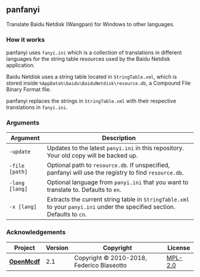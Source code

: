 ﻿## panfanyi

Translate Baidu Netdisk (Wangpan) for Windows to other languages.

### How it works

panfanyi uses `fanyi.ini` which is a collection of translations in different
languages for the string table resources used by the Baidu Netdisk application.

Baidu Netdisk uses a string table located in `StringTable.xml`, which is stored
inside `%AppData%\baidu\BaiduNetdisk\resource.db`, a Compound File Binary
Format file.

panfanyi replaces the strings in `StringTable.xml` with their respective
translations in `fanyi.ini`.

### Arguments

Argument       | Description
-------------- | -------------------------------------------------------------------------------------------------------------------------
`-update`      | Updates to the latest `panyi.ini` in this repository. Your old copy will be backed up.
`-file [path]` | Optional path to `resource.db`. If unspecified, panfanyi will use the registry to find `resource.db`.
`-lang [lang]` | Optional language from `panyi.ini` that you want to translate to. Defaults to `en`.
`-x [lang]`    | Extracts the current string table in `StringTable.xml` to your `panyi.ini` under the specified section. Defaults to `cn`.

### Acknowledgements

Project          | Version | Copyright                                 | License
---------------- | ------- | ------------------------------------------| ----------------------------
[**OpenMcdf**]   | 2.1     | Copyright © 2010-2018, Federico Blaseotto | [MPL-2.0][openmcdf-license]

[pan]: https://pan.baidu.com/
[**OpenMcdf**]: https://github.com/ironfede/openmcdf
[openmcdf-license]: https://github.com/ironfede/openmcdf/blob/master/License.txt
